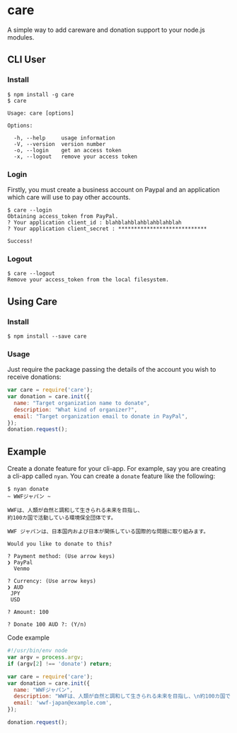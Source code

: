 # care
A simple way to add careware and donation support to your node.js modules.

## CLI User
### Install
```
$ npm install -g care
$ care

Usage: care [options]

Options:

  -h, --help     usage information
  -V, --version  version number
  -o, --login    get an access token
  -x, --logout   remove your access token
```

### Login
Firstly, you must create a business account on Paypal and an application which care will use to pay other accounts.
```
$ care --login
Obtaining access_token from PayPal.
? Your application client_id : blahblahblahblahblahblah
? Your application client_secret : ****************************

Success!
```

### Logout
```
$ care --logout
Remove your access_token from the local filesystem.
```

## Using Care
### Install
```
$ npm install --save care
```

### Usage
Just require the package passing the details of the account you wish to receive donations:
```js
var care = require('care');
var donation = care.init({
  name: "Target organization name to donate",
  description: "What kind of organizer?",
  email: "Target organization email to donate in PayPal",
});
donation.request();

```

## Example
Create a donate feature for your cli-app. For example, say you are creating a cli-app called `nyan`. You can create a `donate` feature like the following:
```
$ nyan donate
~ WWFジャパン ~

WWFは、人類が自然と調和して生きられる未来を目指し、
約100カ国で活動している環境保全団体です。

WWF ジャパンは、日本国内および日本が関係している国際的な問題に取り組みます。

Would you like to donate to this?

? Payment method: (Use arrow keys)
❯ PayPal
  Venmo

? Currency: (Use arrow keys)
❯ AUD
 JPY
 USD

? Amount: 100

? Donate 100 AUD ?: (Y/n)
```

Code example
```js
#!/usr/bin/env node
var argv = process.argv;
if (argv[2] !== 'donate') return;

var care = require('care');
var donation = care.init({
  name: "WWFジャパン",
  description: "WWFは、人類が自然と調和して生きられる未来を目指し、\n約100カ国で活動している環境保全団体です。\n\nWWF ジャパンは、日本国内および日本が関係している国際的な問題に取り組みます。",
  email: 'wwf-japan@example.com',
});

donation.request();
```
